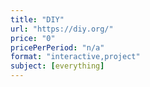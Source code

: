 ```yaml
---
title: "DIY"
url: "https://diy.org/"
price: "0"
pricePerPeriod: "n/a"
format: "interactive,project"
subject: [everything]
---
```

